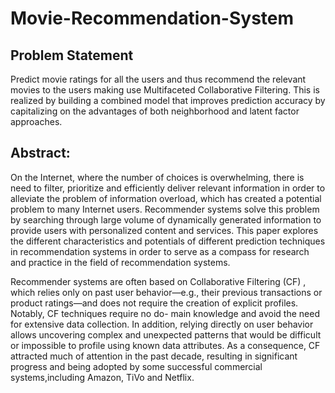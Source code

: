 # Movie-Recommendation-System

## Problem Statement
Predict movie ratings for all the users and thus recommend the relevant movies to the users making use Multifaceted Collaborative Filtering.
This is realized by building a combined model that improves prediction accuracy by capitalizing on the advantages of both neighborhood and latent factor approaches.

## Abstract: 
On the Internet, where the number of choices is overwhelming, there is need to filter, prioritize and efficiently deliver relevant information in order to alleviate the problem of information overload, which has created a potential problem to many Internet users. Recommender systems solve this problem by searching through large volume of dynamically generated information to provide users with personalized content and services. This paper explores the different characteristics and potentials of different prediction techniques in recommendation systems in order to serve as a compass for research and practice in the field of recommendation systems.

Recommender systems are often based on Collaborative Filtering (CF) , which relies only on past user behavior—e.g., their previous transactions or product ratings—and does not require the creation of explicit profiles. Notably, CF techniques require no do- main knowledge and avoid the need for extensive data collection. In addition, relying directly on user behavior allows uncovering complex and unexpected patterns that would be difficult or impossible to profile using known data attributes. As a consequence, CF attracted much of attention in the past decade, resulting in significant progress and being adopted by some successful commercial systems,including Amazon, TiVo and Netflix.

